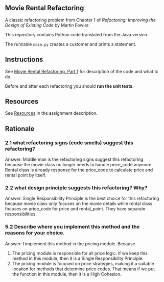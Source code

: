 ## Movie Rental Refactoring

A classic refactoring problem from Chapter 1 of
_Refactoring: Improving the Design of Existing Code_ by Martin Fowler.  

This repository contains Python code translated from the Java version.

The runnable `main.py` creates a customer and prints a statement.


## Instructions

See [Movie Rental Refactoring, Part 1](https://cpske.github.io/ISP/assignment/movierental/movierental-part1) for description of the code and what to do.

Before and after each refactoring you should **run the unit tests**.

## Resources

See [Resources](https://cpske.github.io/ISP/assignment/movierental/movierental-part1#resources) in the assignment description.

## Rationale

### 2.1 what refactoring signs (code smells) suggest this refactoring?

Answer: Middle man is the refactoring signs suggest this refactoring because the movie class no longer needs to handle price_code anymore. 
Rental class is already response for the price_code to calculate price and rental point by itself.

### 2.2 what design principle suggests this refactoring? Why?

Answer: Single Responsibility Principle is the best choice for this refactoring because movie class only focuses on the movie details while rental class focuses on price_code for price and rental_point.
They have separate responsibilities.

### 5.2 Describe where you implement this method and the reasons for your choice.

Answer: I implement this method in the pricing module.
Because
1. The pricing module is responsible for all price logic. If we keep this method in this module, then it is a Single Responsibility Principle.
2. The pricing module is focused on price strategies, making it a suitable location for methods that determine price codes. That means if we put the function in this module, then it is a High Cohesion.



